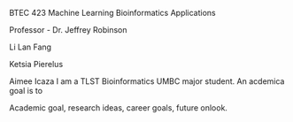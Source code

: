 BTEC 423 Machine Learning Bioinformatics Applications

Professor - Dr. Jeffrey Robinson

Li Lan Fang 

Ketsia Pierelus

Aimee Icaza
I am a TLST Bioinformatics UMBC major student. An acdemica goal is to 

Academic goal, research ideas, career goals, future onlook. 
